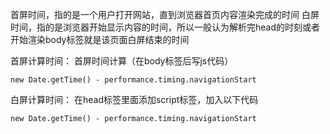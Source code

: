 首屏时间，指的是一个用户打开网站，直到浏览器首页内容渲染完成的时间
白屏时间，指的是浏览器开始显示内容的时间，所以一般认为解析完head的时刻或者开始渲染body标签就是该页面白屏结束的时间


首屏计算时间：
首屏时间计算（在body标签后写js代码）

```
new Date.getTime() - performance.timing.navigationStart

```


白屏计算时间：
在head标签里面添加script标签，加入以下代码

```
new Date.getTime() - performance.timing.navigationStart

```